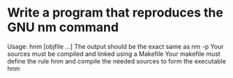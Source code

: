 # Write a program that reproduces the GNU nm command

Usage: hnm [objfile ...]
The output should be the exact same as nm -p
Your sources must be compiled and linked using a Makefile
Your makefile must define the rule hnm and compile the needed sources to form the executable hnm